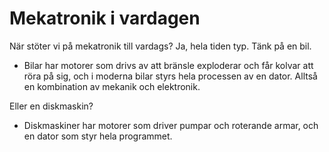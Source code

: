 # Mekatronik i vardagen

När stöter vi på mekatronik till vardags? Ja, hela tiden typ. Tänk på en bil.

- Bilar har motorer som drivs av att bränsle exploderar och får kolvar att röra på sig, och i moderna bilar styrs hela processen av en dator. Alltså en kombination av mekanik och elektronik.

Eller en diskmaskin?

- Diskmaskiner har motorer som driver pumpar och roterande armar, och en dator som styr hela programmet.
